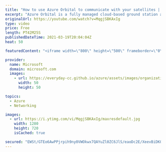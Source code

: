```yaml
---
title: "How to use Azure Orbital to communicate with your satellites | Azure Friday"
excerpt: "Azure Orbital is a fully managed cloud-based ground station as a service that enables you to communicate with your spacecraft or satellite constellations, downlink and uplink data, process your data in the cloud, chain services with Azure services in unique scenarios, and generate products for your customers."
originalUrl: https://youtube.com/watch?v=MqgjSBKAxIg
type: video
price: Free
length: PT42M25S
publishedDateTime: 2021-03-19T20:04:04Z
heat: 50

featuredContent: "<iframe width=\"800\" height=\"500\" frameborder=\"0\" src=\"https://www.youtube.com/embed/MqgjSBKAxIg\" allow=\"accelerometer; autoplay; encrypted-media; gyroscope; picture-in-picture\" allowfullscreen></iframe>"

provider:
  name: Microsoft
  domain: microsoft.com
  images:
    - url: https://everyday-cc.github.io/azure/assets/images/organizations/microsoft.com-50x50.jpg
      width: 50
      height: 50

topics:
  - Azure
  - Networking

images:
  - url: https://i.ytimg.com/vi/MqgjSBKAxIg/maxresdefault.jpg
    width: 1280
    height: 720
    isCached: true

secured: "EWSt/GTEo6AwPPjrpih9ny0VWOkwx7QAYuZl0ZC6JlS/eaoDc2E/XeevBiDKOAnMVSQp/FTkJ5c0NuNGnxMaEvqjSdOqZDH15uyk9DoRWMa4MfYW9turGhm4IJxyAB3l/lEWAtF6DobejHk5CWPCd1vHohLEfOZNSgxbYvOxjhqtVbdQlkbZDjctTd3AxHl8dourK7zbFY/+5ztkoPcJiF4rVyfzrqXYgigSglerj7jqo+kSx6Yh612J8jkEuA1y1qckfocoPpyLNnq+LllGekvodZu73LHuJtES3cJ9p4e2AYGt+DYLwT9+Eec6W/mZlfNI7hZTZ4K15KimVBLCYQfD/9EM1XJ5kGXLB59KbC/xsm9I+cq/6DCSFzvsi5ofyrARvvGzX7VMXKNPZH3mW07AQGgQTEKi4NYzp+9Uj4Q=;x6y2XfHOKrUOOtf1TGR+jg=="
---
```


